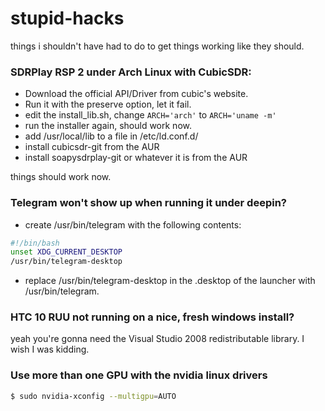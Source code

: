 # stupid-hacks
things i shouldn't have had to do to get things working like they should.

### SDRPlay RSP 2 under Arch Linux with CubicSDR:

- Download the official API/Driver from cubic's website.
- Run it with the preserve option, let it fail.
- edit the install_lib.sh, change `ARCH='arch'` to `ARCH='uname -m'`
- run the installer again, should work now.
- add /usr/local/lib to a file in /etc/ld.conf.d/
- install cubicsdr-git from the AUR
- install soapysdrplay-git or whatever it is from the AUR

things should work now.

### Telegram won't show up when running it under deepin?
- create /usr/bin/telegram with the following contents:
```bash
#!/bin/bash
unset XDG_CURRENT_DESKTOP
/usr/bin/telegram-desktop
```

- replace /usr/bin/telegram-desktop in the .desktop of the launcher with /usr/bin/telegram.

### HTC 10 RUU not running on a nice, fresh windows install?

yeah you're gonna need the Visual Studio 2008 redistributable library. I wish I was kidding.

### Use more than one GPU with the nvidia linux drivers
```bash
$ sudo nvidia-xconfig --multigpu=AUTO
```
